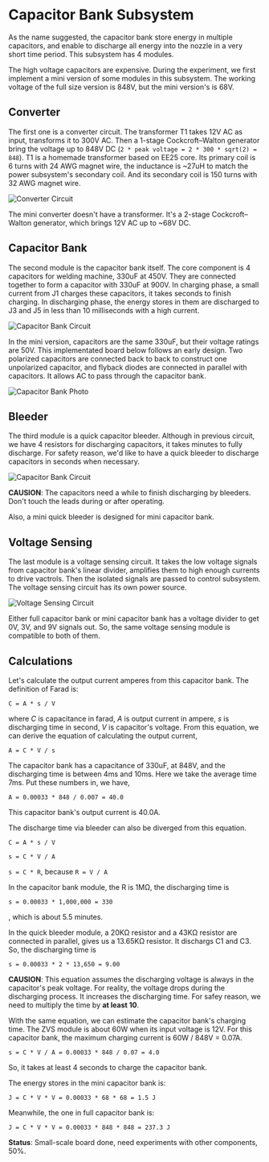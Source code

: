 # Capacitor Bank Subsystem

As the name suggested, the capacitor bank store energy in multiple capacitors, and enable to discharge all energy into the nozzle in a very short time period. This subsystem has 4 modules.

The high voltage capacitors are expensive. During the experiment, we first implement a mini version of some modules in this subsystem. The working voltage of the full size version is 848V, but the mini version's is 68V.

## Converter

The first one is a converter circuit. The transformer T1 takes 12V AC as input, transforms it to 300V AC. Then a 1-stage Cockcroft–Walton generator bring the voltage up to 848V DC (`2 * peak voltage = 2 * 300 * sqrt(2) = 848`). T1 is a homemade transformer based on EE25 core. Its primary coil is 6 turns with 24 AWG magnet wire, the inductance is ~27uH to match the power subsystem's secondary coil. And its secondary coil is 150 turns with 32 AWG magnet wire.

![Converter Circuit](Img/CapacitorBankConverterCircuit.png)

The mini converter doesn't have a transformer. It's a 2-stage Cockcroft–Walton generator, which brings 12V AC up to ~68V DC.

## Capacitor Bank

The second module is the capacitor bank itself. The core component is 4 capacitors for welding machine, 330uF at 450V. They are connected together to form a capacitor with 330uF at 900V. In charging phase, a small current from J1 charges these capacitors, it takes seconds to finish charging. In discharging phase, the energy stores in them are discharged to J3 and J5 in less than 10 milliseconds with a high current.

![Capacitor Bank Circuit](Img/CapacitorBankCircuit.png)

In the mini version, capacitors are the same 330uF, but their voltage ratings are 50V. This implementated board below follows an early design. Two polarized capacitors are connected back to back to construct one unpolarized capacitor, and flyback diodes are connected in parallel with capacitors. It allows AC to pass through the capacitor bank.

![Capacitor Bank Photo](Img/CapacitorBankPhoto.jpg)

## Bleeder

The third module is a quick capacitor bleeder. Although in previous circuit, we have 4 resistors for discharging capacitors, it takes minutes to fully discharge. For safety reason, we'd like to have a quick bleeder to discharge capacitors in seconds when necessary.

![Capacitor Bank Circuit](Img/QuickBleederCircuit.png)

**CAUSION**: The capacitors need a while to finish discharging by bleeders. Don't touch the leads during or after operating.

Also, a mini quick bleeder is designed for mini capacitor bank.

## Voltage Sensing

The last module is a voltage sensing circuit. It takes the low voltage signals from capacitor bank's linear divider, amplifies them to high enough currents to drive vactrols. Then the isolated signals are passed to control subsystem. The voltage sensing circuit has its own power source.

![Voltage Sensing Circuit](Img/VoltageSensingCircuit.png)

Either full capacitor bank or mini capacitor bank has a voltage divider to get 0V, 3V, and 9V signals out. So, the same voltage sensing module is compatible to both of them.

## Calculations

Let's calculate the output current amperes from this capacitor bank. The definition of Farad is:

`C = A * s / V`

where *C* is capacitance in farad, *A* is output current in ampere, *s* is discharging time in second, *V* is capacitor's voltage. From this equation, we can derive the equation of calculating the output current,

`A = C * V / s`

The capacitor bank has a capacitance of 330uF, at 848V, and the discharging time is between 4ms and 10ms. Here we take the average time 7ms. Put these numbers in, we have,

`A = 0.00033 * 848 / 0.007 = 40.0`

This capacitor bank's output current is 40.0A.

The discharge time via bleeder can also be diverged from this equation.

`C = A * s / V`

`s = C * V / A`

`s = C * R`, because `R = V / A`

In the capacitor bank module, the R is 1MΩ, the discharging time is

`s = 0.00033 * 1,000,000 = 330`

, which is about 5.5 minutes.

In the quick bleeder module, a 20KΩ resistor and a 43KΩ resistor are connected in parallel, gives us a 13.65KΩ resistor. It dischargs C1 and C3. So, the discharging time is

`s = 0.00033 * 2 * 13,650 = 9.00`

**CAUSION**: This equation assumes the discharging voltage is always in the capacitor's peak voltage. For reality, the voltage drops during the discharging process. It increases the discharging time. For safey reason, we need to multiply the time by **at least 10**.

With the same equation, we can estimate the capacitor bank's charging time. The ZVS module is about 60W when its input voltage is 12V. For this capacitor bank, the maximum charging current is 60W / 848V = 0.07A.

`s = C * V / A = 0.00033 * 848 / 0.07 = 4.0`

So, it takes at least 4 seconds to charge the capacitor bank.

The energy stores in the mini capacitor bank is:

`J = C * V * V = 0.00033 * 68 * 68 = 1.5 J`

Meanwhile, the one in full capacitor bank is:

`J = C * V * V = 0.00033 * 848 * 848 = 237.3 J`

**Status**: Small-scale board done, need experiments with other components, 50%.
